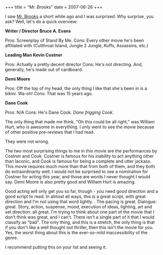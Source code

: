 +++
title = "Mr. Brooks"
date = 2007-06-26
+++

I saw [Mr. Brooks](http://imdb.com/title/tt0780571/) a short while ago and I was surprised. Why surprise, you ask? Well, let's do a quick overview:

**Writer / Director Bruce A. Evans**

Pros: Screenplay of Stand By Me. Cons: Every other movie he's been affiliated with (Cutthroat Island, Jungle 2 Jungle, Kuffs, Assassins, etc.)

**Leading Man Kevin Costner**

Pros: Actually a pretty decent director Cons: He's not directing. And, generally, he's made out of cardboard.

**Demi Moore**

Pros: Off the top of my head, the only thing I like that she's been in is a bikini. Wa-oh! Cons: That was 15 years ago.

**Dane Cook**

Pros: N/A Cons: He's Dane Cook. _Dane frigging Cook_.

The only thing that made me think, "Oh this could be all right," was William Hurt, who is awesome in everything. I only went to see the movie because of other positive pre-reviews that I had read.

They were not wrong.

The two most surprising things to me in this movie are the performances by Costner and Cook. Costner is famous for his inability to act anything other than laconic, and Cook is famous for being a complete and utter jackass. This movie requires much more than that from both of them, and they both do extraordinarily well. I would not be surprised to see a nomination for Costner for acting this year, and those are words I never thought I would say. Demi Moore is also pretty good and William Hurt is amazing.

Good acting will only get you so far, though - you need good direction and a good script to read. In almost all ways, this is a great script, with great direction and I'm not using that word lightly. . The pacing is great. Dialogue: great. Story, action, suspense, mood, execution of ideas, lighting, art and set direction: all great. I'm trying to think about one part of the movie that I don't think was great, and I can't. There isn't a single part of it that I would classify as "bad". The only thing, and this is a stretch, the only thing is that if you don't like a well thought out thriller, then this isn't the movie for you. Yes, the worst thing about this is the ever-so-mild inaccessibility of the genre.

I recommend putting this on your list and seeing it.
